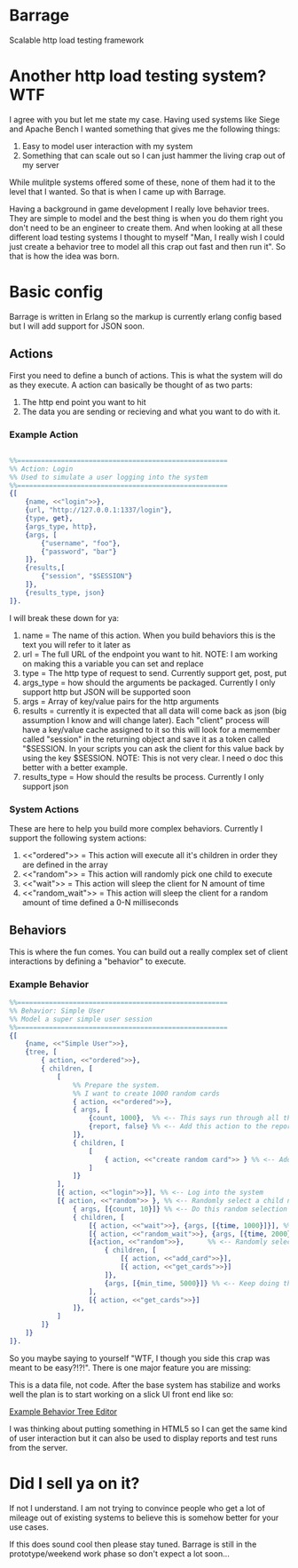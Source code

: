 Barrage
=======

<OUT OF DATE>

Scalable http load testing framework

# Another http load testing system?  WTF

I agree with you but let me state my case.  Having used systems like Siege and Apache Bench I wanted something that gives me the following things:

1. Easy to model user interaction with my system
2. Something that can scale out so I can just hammer the living crap out of my server

While mulitple systems offered some of these, none of them had it to the level that I wanted.  So that is when I came up with Barrage.  

Having a background in game development I really love behavior trees.  They are simple to model and the best thing is when you do them right you don't need to be an engineer to create them.  And when looking at all these different load testing systems I thought to myself "Man, I really wish I could just create a behavior tree to model all this crap out fast and then run it".  So that is how the idea was born.

# Basic config

Barrage is written in Erlang so the markup is currently erlang config based but I will add support for JSON soon.

## Actions

First you need to define a bunch of actions.  This is what the system will do as they execute.  A action can basically be thought of as two parts:

1. The http end point you want to hit
2. The data you are sending or recieving and what you want to do with it.

### Example Action

```erlang

%%=====================================================
%% Action: Login
%% Used to simulate a user logging into the system
%%=====================================================
{[
    {name, <<"login">>},
    {url, "http://127.0.0.1:1337/login"},
    {type, get},
    {args_type, http},
    {args, [
        {"username", "foo"},
        {"password", "bar"}
    ]},
    {results,[ 
        {"session", "$SESSION"}
    ]},
    {results_type, json}
]}.
```
I will break these down for ya:

1. name = The name of this action.  When you build behaviors this is the text you will refer to it later as
2. url = The full URL of the endpoint you want to hit.  NOTE:  I am working on making this a variable you can set and replace
3. type = The http type of request to send.  Currently support get, post, put
4. args_type = how should the arguments be packaged.  Currently I only support http but JSON will be supported soon
5. args = Array of key/value pairs for the http arguments
6. results = currently it is expected that all data will come back as json (big assumption I know and will change later).  Each "client" process will have a key/value cache assigned to it so this will look for a memember called "session" in the returning object and save it as a token called "$SESSION.  In your scripts you can ask the client for this value back by using the key $SESSION.  NOTE:  This is not very clear.  I need o doc this better with a better example.
7. results_type = How should the results be process.  Currently I only support json

### System Actions

These are here to help you build more complex behaviors.  Currently I support the following system actions:

1. <<"ordered">> = This action will execute all it's children in order they are defined in the array
2. <<"random">> = This action will randomly pick one child to execute
3. <<"wait">> = This action will sleep the client for N amount of time
4. <<"random_wait">> = This action will sleep the client for a random amount of time defined a 0-N milliseconds

## Behaviors

This is where the fun comes.  You can build out a really complex set of client interactions by defining a "behavior" to execute.

### Example Behavior

```erlang
%%=====================================================
%% Behavior: Simple User 
%% Model a super simple user session
%%=====================================================
{[
    {name, <<"Simple User">>},
    {tree, [
        { action, <<"ordered">>},
        { children, [
            [
                %% Prepare the system.
                %% I want to create 1000 random cards
                { action, <<"ordered">>},
                { args, [
                    {count, 1000},  %% <-- This says run through all the children nodes 1000 times
                    {report, false} %% <-- Add this action to the report generated by the load test.  Default is true 
                ]},
                { children, [
                    [
                        { action, <<"create random card">> } %% <-- Adds a random card to the database
                    ]
                ]}
            ],
            [{ action, <<"login">>}], %% <-- Log into the system
            [{ action, <<"random">> }, %% <-- Randomly select a child node to execute
                { args, [{count, 10}]} %% <-- Do this random selection 10 times
                { children, [
                    [{ action, <<"wait">>}, {args, [{time, 1000}]}], %% <-- Make this child wait 1 second
                    [{ action, <<"random_wait">>}, {args, [{time, 2000}]}], %% <-- Make this child wait 0 - 2 seconds
                    [{action, <<"random">>},      %% <-- Randomly select one of the following actions
                        { children, [
                            [{ action, <<"add_card">>}],
                            [{ action, <<"get_cards">>}]
                        ]},
                        {args, [{min_time, 5000}]} %% <-- Keep doing this random select for up to 5 seconds
                    ],
                    [{ action, <<"get_cards">>}]
                ]},
            ]
        ]}
    ]}
]}.
```
So you maybe saying to yourself "WTF, I though you side this crap was meant to be easy?!?!".  There is one major feature you are missing:

This is a data file, not code.  After the base system has stabilize and works well the plan is to start working on a slick UI front end like so:

[Example Behavior Tree Editor](http://brainiac.codeplex.com/)


I was thinking about putting something in HTML5 so I can get the same kind of user interaction but it can also be used to display reports and test runs from the server.

# Did I sell ya on it?

If not I understand. I am not trying to convince people who get a lot of mileage out of existing systems to believe this is somehow better for your use cases.

If this does sound cool then please stay tuned.  Barrage is still in the prototype/weekend work phase so don't expect a lot soon...
